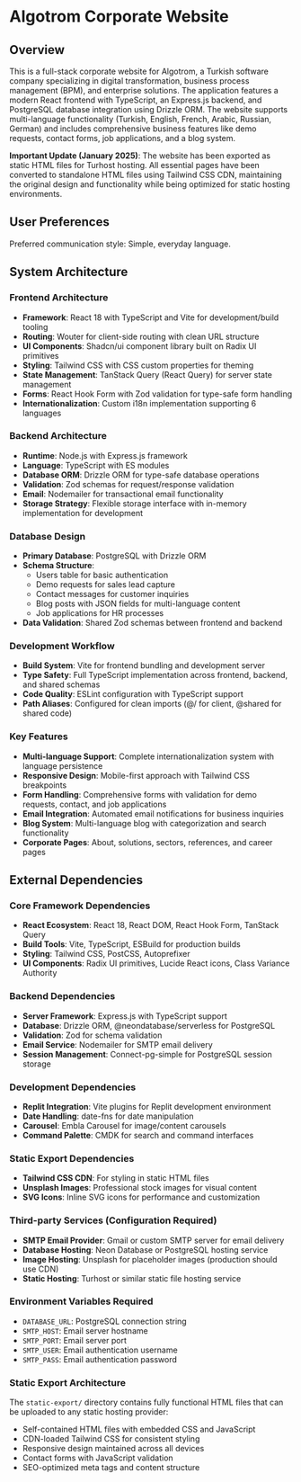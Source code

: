 # Algotrom Corporate Website

## Overview

This is a full-stack corporate website for Algotrom, a Turkish software company specializing in digital transformation, business process management (BPM), and enterprise solutions. The application features a modern React frontend with TypeScript, an Express.js backend, and PostgreSQL database integration using Drizzle ORM. The website supports multi-language functionality (Turkish, English, French, Arabic, Russian, German) and includes comprehensive business features like demo requests, contact forms, job applications, and a blog system.

**Important Update (January 2025)**: The website has been exported as static HTML files for Turhost hosting. All essential pages have been converted to standalone HTML files using Tailwind CSS CDN, maintaining the original design and functionality while being optimized for static hosting environments.

## User Preferences

Preferred communication style: Simple, everyday language.

## System Architecture

### Frontend Architecture
- **Framework**: React 18 with TypeScript and Vite for development/build tooling
- **Routing**: Wouter for client-side routing with clean URL structure
- **UI Components**: Shadcn/ui component library built on Radix UI primitives
- **Styling**: Tailwind CSS with CSS custom properties for theming
- **State Management**: TanStack Query (React Query) for server state management
- **Forms**: React Hook Form with Zod validation for type-safe form handling
- **Internationalization**: Custom i18n implementation supporting 6 languages

### Backend Architecture
- **Runtime**: Node.js with Express.js framework
- **Language**: TypeScript with ES modules
- **Database ORM**: Drizzle ORM for type-safe database operations
- **Validation**: Zod schemas for request/response validation
- **Email**: Nodemailer for transactional email functionality
- **Storage Strategy**: Flexible storage interface with in-memory implementation for development

### Database Design
- **Primary Database**: PostgreSQL with Drizzle ORM
- **Schema Structure**: 
  - Users table for basic authentication
  - Demo requests for sales lead capture
  - Contact messages for customer inquiries
  - Blog posts with JSON fields for multi-language content
  - Job applications for HR processes
- **Data Validation**: Shared Zod schemas between frontend and backend

### Development Workflow
- **Build System**: Vite for frontend bundling and development server
- **Type Safety**: Full TypeScript implementation across frontend, backend, and shared schemas
- **Code Quality**: ESLint configuration with TypeScript support
- **Path Aliases**: Configured for clean imports (@/ for client, @shared for shared code)

### Key Features
- **Multi-language Support**: Complete internationalization system with language persistence
- **Responsive Design**: Mobile-first approach with Tailwind CSS breakpoints
- **Form Handling**: Comprehensive forms with validation for demo requests, contact, and job applications
- **Email Integration**: Automated email notifications for business inquiries
- **Blog System**: Multi-language blog with categorization and search functionality
- **Corporate Pages**: About, solutions, sectors, references, and career pages

## External Dependencies

### Core Framework Dependencies
- **React Ecosystem**: React 18, React DOM, React Hook Form, TanStack Query
- **Build Tools**: Vite, TypeScript, ESBuild for production builds
- **Styling**: Tailwind CSS, PostCSS, Autoprefixer
- **UI Components**: Radix UI primitives, Lucide React icons, Class Variance Authority

### Backend Dependencies
- **Server Framework**: Express.js with TypeScript support
- **Database**: Drizzle ORM, @neondatabase/serverless for PostgreSQL
- **Validation**: Zod for schema validation
- **Email Service**: Nodemailer for SMTP email delivery
- **Session Management**: Connect-pg-simple for PostgreSQL session storage

### Development Dependencies
- **Replit Integration**: Vite plugins for Replit development environment
- **Date Handling**: date-fns for date manipulation
- **Carousel**: Embla Carousel for image/content carousels
- **Command Palette**: CMDK for search and command interfaces

### Static Export Dependencies
- **Tailwind CSS CDN**: For styling in static HTML files
- **Unsplash Images**: Professional stock images for visual content
- **SVG Icons**: Inline SVG icons for performance and customization

### Third-party Services (Configuration Required)
- **SMTP Email Provider**: Gmail or custom SMTP server for email delivery
- **Database Hosting**: Neon Database or PostgreSQL hosting service
- **Image Hosting**: Unsplash for placeholder images (production should use CDN)
- **Static Hosting**: Turhost or similar static file hosting service

### Environment Variables Required
- `DATABASE_URL`: PostgreSQL connection string
- `SMTP_HOST`: Email server hostname
- `SMTP_PORT`: Email server port
- `SMTP_USER`: Email authentication username
- `SMTP_PASS`: Email authentication password

### Static Export Architecture
The `static-export/` directory contains fully functional HTML files that can be uploaded to any static hosting provider:
- Self-contained HTML files with embedded CSS and JavaScript
- CDN-loaded Tailwind CSS for consistent styling
- Responsive design maintained across all devices
- Contact forms with JavaScript validation
- SEO-optimized meta tags and content structure